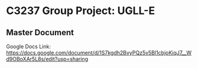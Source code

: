 # C3237 Group Project: UGLL-E

## Master Document
Google Docs Link: https://docs.google.com/document/d/1S7kgdh2BvyPQz5v5Bl1cbjoKiqJ7__Wd9OBoXAr5L8s/edit?usp=sharing


